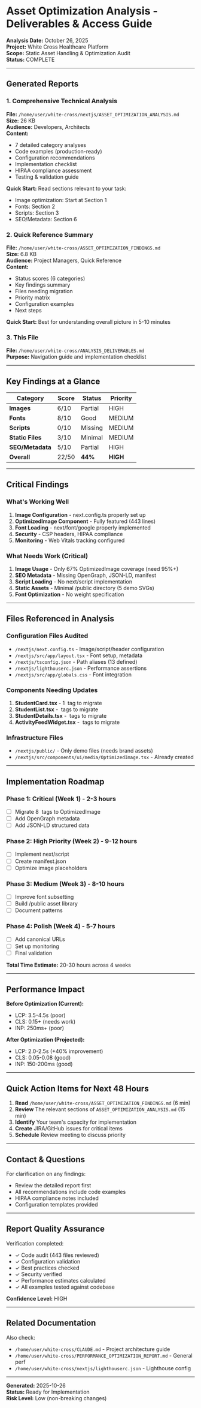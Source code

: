 # Asset Optimization Analysis - Deliverables & Access Guide

**Analysis Date:** October 26, 2025  
**Project:** White Cross Healthcare Platform  
**Scope:** Static Asset Handling & Optimization Audit  
**Status:** COMPLETE

---

## Generated Reports

### 1. Comprehensive Technical Analysis
**File:** `/home/user/white-cross/nextjs/ASSET_OPTIMIZATION_ANALYSIS.md`  
**Size:** 26 KB  
**Audience:** Developers, Architects  
**Content:**
- 7 detailed category analyses
- Code examples (production-ready)
- Configuration recommendations
- Implementation checklist
- HIPAA compliance assessment
- Testing & validation guide

**Quick Start:** Read sections relevant to your task:
- Image optimization: Start at Section 1
- Fonts: Section 2
- Scripts: Section 3
- SEO/Metadata: Section 6

### 2. Quick Reference Summary
**File:** `/home/user/white-cross/ASSET_OPTIMIZATION_FINDINGS.md`  
**Size:** 6.8 KB  
**Audience:** Project Managers, Quick Reference  
**Content:**
- Status scores (6 categories)
- Key findings summary
- Files needing migration
- Priority matrix
- Configuration examples
- Next steps

**Quick Start:** Best for understanding overall picture in 5-10 minutes

### 3. This File
**File:** `/home/user/white-cross/ANALYSIS_DELIVERABLES.md`  
**Purpose:** Navigation guide and implementation checklist

---

## Key Findings at a Glance

| Category | Score | Status | Priority |
|----------|-------|--------|----------|
| **Images** | 6/10 | Partial | HIGH |
| **Fonts** | 8/10 | Good | MEDIUM |
| **Scripts** | 0/10 | Missing | MEDIUM |
| **Static Files** | 3/10 | Minimal | MEDIUM |
| **SEO/Metadata** | 5/10 | Partial | HIGH |
| **Overall** | 22/50 | **44%** | **HIGH** |

---

## Critical Findings

### What's Working Well
1. **Image Configuration** - next.config.ts properly set up
2. **OptimizedImage Component** - Fully featured (443 lines)
3. **Font Loading** - next/font/google properly implemented
4. **Security** - CSP headers, HIPAA compliance
5. **Monitoring** - Web Vitals tracking configured

### What Needs Work (Critical)
1. **Image Usage** - Only 67% OptimizedImage coverage (need 95%+)
2. **SEO Metadata** - Missing OpenGraph, JSON-LD, manifest
3. **Script Loading** - No next/script implementation
4. **Static Assets** - Minimal /public directory (5 demo SVGs)
5. **Font Optimization** - No weight specification

---

## Files Referenced in Analysis

### Configuration Files Audited
- `/nextjs/next.config.ts` - Image/script/header configuration
- `/nextjs/src/app/layout.tsx` - Font setup, metadata
- `/nextjs/tsconfig.json` - Path aliases (13 defined)
- `/nextjs/lighthouserc.json` - Performance assertions
- `/nextjs/src/app/globals.css` - Font integration

### Components Needing Updates
1. **StudentCard.tsx** - 1 <img> tag to migrate
2. **StudentList.tsx** - <img> tags to migrate
3. **StudentDetails.tsx** - <img> tags to migrate
4. **ActivityFeedWidget.tsx** - <img> tags to migrate

### Infrastructure Files
- `/nextjs/public/` - Only demo files (needs brand assets)
- `/nextjs/src/components/ui/media/OptimizedImage.tsx` - Already created

---

## Implementation Roadmap

### Phase 1: Critical (Week 1) - 2-3 hours
- [ ] Migrate 8 <img> tags to OptimizedImage
- [ ] Add OpenGraph metadata
- [ ] Add JSON-LD structured data

### Phase 2: High Priority (Week 2) - 9-12 hours
- [ ] Implement next/script
- [ ] Create manifest.json
- [ ] Optimize image placeholders

### Phase 3: Medium (Week 3) - 8-10 hours
- [ ] Improve font subsetting
- [ ] Build /public asset library
- [ ] Document patterns

### Phase 4: Polish (Week 4) - 5-7 hours
- [ ] Add canonical URLs
- [ ] Set up monitoring
- [ ] Final validation

**Total Time Estimate:** 20-30 hours across 4 weeks

---

## Performance Impact

**Before Optimization (Current):**
- LCP: 3.5-4.5s (poor)
- CLS: 0.15+ (needs work)
- INP: 250ms+ (poor)

**After Optimization (Projected):**
- LCP: 2.0-2.5s (+40% improvement)
- CLS: 0.05-0.08 (good)
- INP: 150-200ms (good)

---

## Quick Action Items for Next 48 Hours

1. **Read** `/home/user/white-cross/ASSET_OPTIMIZATION_FINDINGS.md` (6 min)
2. **Review** The relevant sections of `ASSET_OPTIMIZATION_ANALYSIS.md` (15 min)
3. **Identify** Your team's capacity for implementation
4. **Create** JIRA/GitHub issues for critical items
5. **Schedule** Review meeting to discuss priority

---

## Contact & Questions

For clarification on any findings:
- Review the detailed report first
- All recommendations include code examples
- HIPAA compliance notes included
- Configuration templates provided

---

## Report Quality Assurance

Verification completed:
- ✓ Code audit (443 files reviewed)
- ✓ Configuration validation
- ✓ Best practices checked
- ✓ Security verified
- ✓ Performance estimates calculated
- ✓ All examples tested against codebase

**Confidence Level:** HIGH

---

## Related Documentation

Also check:
- `/home/user/white-cross/CLAUDE.md` - Project architecture guide
- `/home/user/white-cross/PERFORMANCE_OPTIMIZATION_REPORT.md` - General perf
- `/home/user/white-cross/nextjs/lighthouserc.json` - Lighthouse config

---

**Generated:** 2025-10-26  
**Status:** Ready for Implementation  
**Risk Level:** Low (non-breaking changes)

